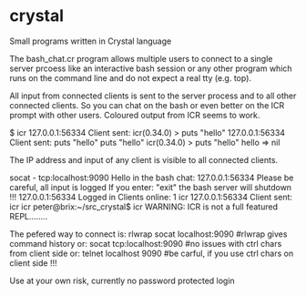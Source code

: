 # crystal
Small programs written in Crystal language

The bash_chat.cr program allows multiple users to connect to a single
server prcoess like an interactive bash session or any other program which
runs on the command line and do not expect a real tty (e.g. top).

All input from connected clients is sent to the server process and to all
other connected clients. So you can chat on the bash or even better on
the ICR prompt with other users. Coloured output from ICR seems to work.

$ icr
127.0.0.1:56334 Client sent: 
icr(0.34.0) > 
puts "hello"
127.0.0.1:56334 Client sent: puts "hello"
puts "hello"
icr(0.34.0) > puts "hello"
hello
 => nil
 
The IP address and input of any client is visible to all connected clients. 

socat - tcp:localhost:9090
Hello in the bash chat: 127.0.0.1:56334 
Please be careful, all input is logged
If you enter: "exit" the bash server will shutdown !!!
127.0.0.1:56334 Logged in
Clients online: 1
icr
127.0.0.1:56334 Client sent: icr
icr
peter@brix:~/src_crystal$ icr
WARNING: ICR is not a full featured REPL........
 
The pefered way to connect is:
rlwrap socat localhost:9090   #rlwrap gives command history
or:
socat tcp:localhost:9090      #no issues with ctrl chars from client side
or:
telnet localhost 9090         #be carful, if you use ctrl chars on client side !!!

Use at your own risk, currently no password protected login
